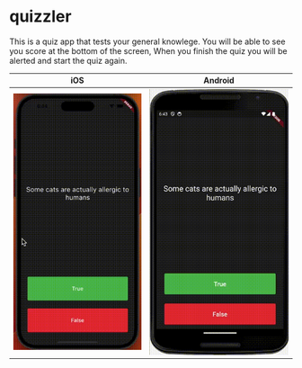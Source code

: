 # quizzler

This is a quiz app that tests your general knowlege. You will be able to see you score at the bottom of the screen, When you finish the quiz you will be alerted and start the quiz again.

|iOS|Android|
|---|---|
|![iOS_quizzler](/screenshots/iphone14ProMax_1.gif)|![Android_quizzler](/screenshots/nexus6_1.gif)|
